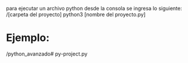 para ejecutar un archivo python desde la consola se ingresa lo siguiente:
/[carpeta del proyecto] python3 [nombre del proyecto.py] 

# Ejemplo:
/python_avanzado# py-project.py

